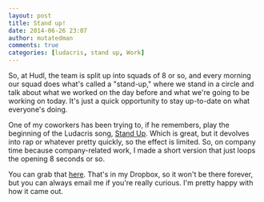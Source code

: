 ```yaml
---
layout: post
title: Stand up!
date: 2014-06-26 23:07
author: mutatedman
comments: true
categories: [ludacris, stand up, Work]
---
```

So, at Hudl, the team is split up into squads of 8 or so, and every morning our squad does what's called a "stand-up," where we stand in a circle and talk about what we worked on the day before and what we're going to be working on today. It's just a quick opportunity to stay up-to-date on what everyone's doing.

One of my coworkers has been trying to, if he remembers, play the beginning of the Ludacris song, <a href="https://www.youtube.com/watch?v=pZG7IK99OvI">Stand Up</a>. Which is great, but it devolves into rap or whatever pretty quickly, so the effect is limited. So, on company time because company-related work, I made a short version that just loops the opening 8 seconds or so.

You can grab that <a href="https://dl.dropboxusercontent.com/u/19978518/Stand%20Up%20Loop.mp3">here</a>. That's in my Dropbox, so it won't be there forever, but you can always email me if you're really curious. I'm pretty happy with how it came out.
